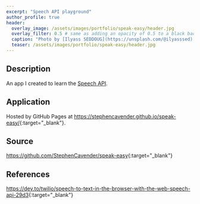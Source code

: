 ```yaml
---
excerpt: "Speech API playground"
author_profile: true
header:
  overlay_image: /assets/images/portfolio/speak-easy/header.jpg
  overlay_filter: 0.5 # same as adding an opacity of 0.5 to a black background
  caption: "Photo by [Ilyass SEDDOUG](https://unsplash.com/@ilyasssed) on [Unsplash](https://unsplash.com)"
  teaser: /assets/images/portfolio/speak-easy/header.jpg
---
```


## Description

An app I created to learn the [Speech API](https://developer.mozilla.org/en-US/docs/Web/API/Web_Speech_API).

## Application

Hosted by GitHub Pages at <https://stephencavender.github.io/speak-easy/>{:target="\_blank"}.

## Source

<https://github.com/StephenCavender/speak-easy>{:target="\_blank"}

## References

<https://dev.to/twilio/speech-to-text-in-the-browser-with-the-web-speech-api-29d3>{:target="\_blank"}
